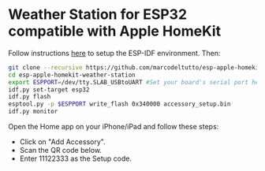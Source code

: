 # Weather Station for ESP32 compatible with Apple HomeKit

Follow instructions [here](https://github.com/espressif/esp-apple-homekit-adk/tree/1371579deea70bf6f1b39a470cad1668f5c9400c) to setup the ESP-IDF environment. Then:

```bash
git clone --recursive https://github.com/marcodeltutto/esp-apple-homekit-weather-station.git
cd esp-apple-homekit-weather-station
export ESPPORT=/dev/tty.SLAB_USBtoUART #Set your board's serial port here
idf.py set-target esp32
idf.py flash
esptool.py -p $ESPPORT write_flash 0x340000 accessory_setup.bin
idf.py monitor
```

Open the Home app on your iPhone/iPad and follow these steps:

- Click on "Add Accessory".
- Scan the QR code below.
- Enter 11122333 as the Setup code.
